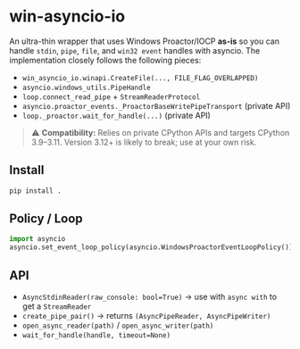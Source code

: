 # win-asyncio-io

An ultra-thin wrapper that uses Windows Proactor/IOCP **as-is** so you can
handle `stdin`, `pipe`, `file`, and `win32 event` handles with asyncio. The
implementation closely follows the following pieces:

- `win_asyncio_io.winapi.CreateFile(..., FILE_FLAG_OVERLAPPED)`
- `asyncio.windows_utils.PipeHandle`
- `loop.connect_read_pipe` + `StreamReaderProtocol`
- `asyncio.proactor_events._ProactorBaseWritePipeTransport` (private API)
- `loop._proactor.wait_for_handle(...)` (private API)

> ⚠️ **Compatibility:** Relies on private CPython APIs and targets CPython
> 3.9–3.11. Version 3.12+ is likely to break; use at your own risk.

## Install

```bash
pip install .
```

## Policy / Loop

```python
import asyncio
asyncio.set_event_loop_policy(asyncio.WindowsProactorEventLoopPolicy())
```

## API

* `AsyncStdinReader(raw_console: bool=True)` → use with `async with` to get a
  `StreamReader`
* `create_pipe_pair()` → returns `(AsyncPipeReader, AsyncPipeWriter)`
* `open_async_reader(path)` / `open_async_writer(path)`
* `wait_for_handle(handle, timeout=None)`
